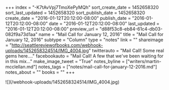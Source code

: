 +++
index = "-K7tAvVpj7TmoXePyMQh"
sort_create_date = 1452658320
sort_last_updated = 1452658320
sort_publish_date = 1452658320
create_date = "2016-01-12T20:12:00-08:00"
publish_date = "2016-01-12T20:12:00-08:00"
date = "2016-01-12T20:12:00-08:00"
last_updated = "2016-01-12T20:12:00-08:00"
preview_url = "d88f53c8-eb84-61c4-db03-082f9a73d1aa"
name = "Mail Call for January 12, 2016"
title = "Mail Call for January 12, 2016"
subtype = "Column"
type = "notes"
link = ""
shareimage = "http://seattlereviewofbooks.com/webhook-uploads/1452658324514/IMG_4004.jpg"
twitterauto = "Mail Call! Some real gems here...."
facebookauto = "Mail Call! A few that we've been waiting for in this mix..."
make_image_tweet = "True"
notes_byline = ["writers/martin-mcclellan.md"]
notes_tags = ["notes/mail-call-for-january-12-2016.md"]
notes_about = ""
books = ""
+++
<p class="image">![](/webhook-uploads/1452658324514/IMG_4004.jpg)</p>